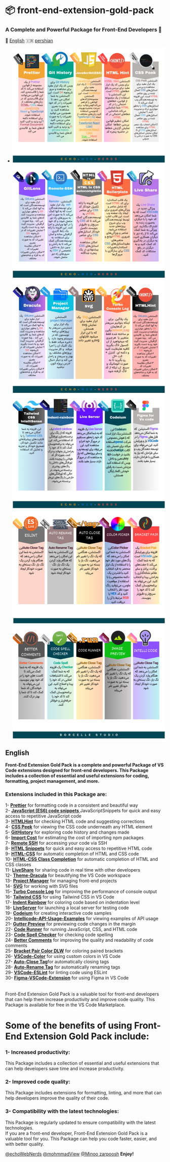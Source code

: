 # 📦 front-end-extension-gold-pack  
### A Complete and Powerful Package for Front-End Developers 🥇
🏴󠁧󠁢󠁥󠁮󠁧󠁿 <a href="#English">English</a> 🇮🇷 <a href="">pershian</a> 

* ![alt](./image/2.png)
![alt](./image/3.png)
![alt](./image/4.png)
![alt](./image/5.png)
![alt](./image/6.png)
![alt](./image/7.png)

## English
**<p> Front-End Extension Gold Pack is a complete and powerful Package of VS Code extensions designed for front-end developers. This Package includes a collection of essential and useful extensions for coding, formatting, project management, and more. </p>**
### Extensions included in this Package are:

1- [**Prettier**](https://marketplace.visualstudio.com/items?itemName=esbenp.prettier-vscode)  for formatting code in a consistent and beautiful way <br>
2- [**JavaScript (ES6) code snippets** ](https://marketplace.visualstudio.com/items?itemName=xabikos.JavaScriptSnippets)JavaScriptSnippets for quick and easy access to repetitive JavaScript code <br>
3- [**HTMLHint**](https://marketplace.visualstudio.com/items?itemName=HTMLHint.vscode-htmlhint) for checking HTML code and suggesting corrections <br>
4- [**CSS Peek**](https://marketplace.visualstudio.com/items?itemName=pranaygp.vscode-css-peek) for viewing the CSS code underneath any HTML element <br>
5- [**GitHistory**](https://marketplace.visualstudio.com/items?itemName=donjayamanne.githistory) for exploring code history and changes made <br>
6- [**Import Cost**](https://marketplace.visualstudio.com/items?itemName=wix.vscode-import-cost) for estimating the cost of importing npm packages <br>
7- [**Remote SSH**](https://marketplace.visualstudio.com/items?itemName=ms-vscode-remote.remote-ssh) for accessing your code via SSH <br>
8- [**HTML Snippets**](https://marketplace.visualstudio.com/items?itemName=abusaidm.html-snippets) for quick and easy access to repetitive HTML code <br>
9- [**HTML-CSS**](https://marketplace.visualstudio.com/items?itemName=solnurkarim.html-to-css-autocompletion) for automatic completion of HTML and CSS code <br>
10- [**HTML-CSS Class Completion**](https://marketplace.visualstudio.com/items?itemName=Zignd.html-css-class-completion) for automatic completion of HTML and CSS classes <br>
11- [**LiveShare**](https://marketplace.visualstudio.com/items?itemName=MS-vsliveshare.vsliveshare) for sharing code in real time with other developers <br>
12- [**Theme-Dracula**](https://marketplace.visualstudio.com/items?itemName=dracula-theme.theme-dracula) for beautifying the VS Code workspace <br>
13- [**Project Manager**](https://marketplace.visualstudio.com/items?itemName=alefragnani.project-manager) for managing front-end projects <br>
14- [**SVG**](https://marketplace.visualstudio.com/items?itemName=jock.svg) for working with SVG files <br>
15- [**Turbo Console Log**](https://marketplace.visualstudio.com/items?itemName=ChakrounAnas.turbo-console-log) for improving the performance of console output <br>
16- [**Tailwind CSS**](https://marketplace.visualstudio.com/items?itemName=bradlc.vscode-tailwindcss) for using Tailwind CSS in VS Code <br>
17- [**Indent Rainbow**](https://marketplace.visualstudio.com/items?itemName=oderwat.indent-rainbow) for coloring code based on indentation level <br>
18- [**LiveServer**](https://marketplace.visualstudio.com/items?itemName=ritwickdey.LiveServer) for launching a local server for testing code <br>
19- [**Codeium**](https://marketplace.visualstudio.com/items?itemName=Codeium.codeium) for creating interactive code samples <br>
20- [**Intellicode-API-Usage-Examples**](https://marketplace.visualstudio.com/items?itemName=VisualStudioExptTeam.intellicode-api-usage-examples) for viewing examples of API usage <br>
21- [**Gutter Preview**](https://marketplace.visualstudio.com/items?itemName=kisstkondoros.vscode-gutter-preview) for previewing code changes in the margin <br>
22- [**Code Runner**](https://marketplace.visualstudio.com/items?itemName=formulahendry.code-runner) for running JavaScript, CSS, and HTML code <br>
23- [**Code Spell Checker**](https://marketplace.visualstudio.com/items?itemName=streetsidesoftware.code-spell-checker) for checking code spelling <br>
24- [**Better Comments**](https://marketplace.visualstudio.com/items?itemName=aaron-bond.better-comments) for improving the quality and readability of code comments <br>
25- [**Bracket Pair Color DLW**](https://marketplace.visualstudio.com/items?itemName=CoenraadS.bracket-pair-colorizer-2) for coloring paired brackets <br>
26- [**VSCode-Color**](https://marketplace.visualstudio.com/items?itemName=anseki.vscode-color) for using custom colors in VS Code <br>
27- [**Auto-Close Tag**](https://marketplace.visualstudio.com/items?itemName=formulahendry.auto-close-tag)for automatically closing tags <br>
28- [**Auto-Rename Tag**](https://marketplace.visualstudio.com/items?itemName=formulahendry.auto-rename-tag) for automatically renaming tags <br>
29- [**VSCode-ESLint**](https://marketplace.visualstudio.com/items?itemName=formulahendry.auto-rename-tag) for linting code using ESLint <br>
30- [**Figma-VSCode-Extension**](https://marketplace.visualstudio.com/items?itemName=figma.figma-vscode-extension) for using Figma in VS Code <br>
<br><br>
Front-End Extension Gold Pack is a valuable tool for front-end developers that can help them increase productivity and improve code quality. This Package is available for free in the VS Code Marketplace.

<h1>Some of the benefits of using Front-End Extension Gold Pack include:</h1>

<h3>1- Increased productivity:</h3> This Package includes a collection of essential and useful extensions that can help developers save time and increase productivity.<br>
<h3>2- Improved code quality: </h3>This Package includes extensions for formatting, linting, and more that can help developers improve the quality of their code.<br>
<h3>3- Compatibility with the latest technologies: </h3>This Package is regularly updated to ensure compatibility with the latest technologies.<br>
If you are a front-end developer, Front-End Extension Gold Pack is a valuable tool for you. This Package can help you code faster, easier, and with better quality.



[@echoWebNerds](https://github.com/echoWebNerds)
[@mohmmadView](https://github.com/mohmmadView/)
[@Minoo zarpoosh](https://github.com/Zarpoosh)
**Enjoy!**
